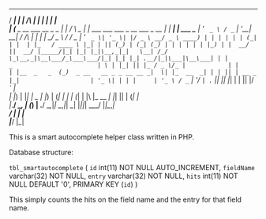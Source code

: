    _____                      _                   _                                  _      _       
  / ____|                    | |       /\        | |                                | |    | |      
 | (___  _ __ ___   __ _ _ __| |_     /  \  _   _| |_ ___   ___ ___  _ __ ___  _ __ | | ___| |_ ___ 
  \___ \| '_ ` _ \ / _` | '__| __|   / /\ \| | | | __/ _ \ / __/ _ \| '_ ` _ \| '_ \| |/ _ \ __/ _ \
  ____) | | | | | | (_| | |  | |_   / ____ \ |_| | || (_) | (_| (_) | | | | | | |_) | |  __/ ||  __/
 |_____/|_| |_| |_|\__,_|_|   \__| /_/    \_\__,_|\__\___/_\___\___/|_| |_| |_| .__/|_|\___|\__\___|
 | |            _                        | \ | |_| || |_ / _ \/_ |            | |                   
 | |__  _   _  (_)  _ __   __ _ _ __ __ _|  \| |_  __  _| | | || | __ _       |_|                   
 | '_ \| | | |     | '_ \ / _` | '__/ _` | . ` |_| || |_| | | || |/ _` |                            
 | |_) | |_| |  _  | |_) | (_| | | | (_| | |\  |_  __  _| |_| || | (_| |                            
 |_.__/ \__, | (_) | .__/ \__,_|_|  \__,_|_| \_| |_||_|  \___/ |_|\__,_|                            
         __/ |     | |                                                                              
        |___/      |_|                                                                              




This is a smart autocomplete helper class written in PHP.

Database structure:

`tbl_smartautocomplete` (
  `id` int(11) NOT NULL AUTO_INCREMENT,
  `fieldName` varchar(32) NOT NULL,
  `entry` varchar(32) NOT NULL,
  `hits` int(11) NOT NULL DEFAULT '0',
  PRIMARY KEY (`id`)
)

This simply counts the hits on the field name and the entry for that field name.